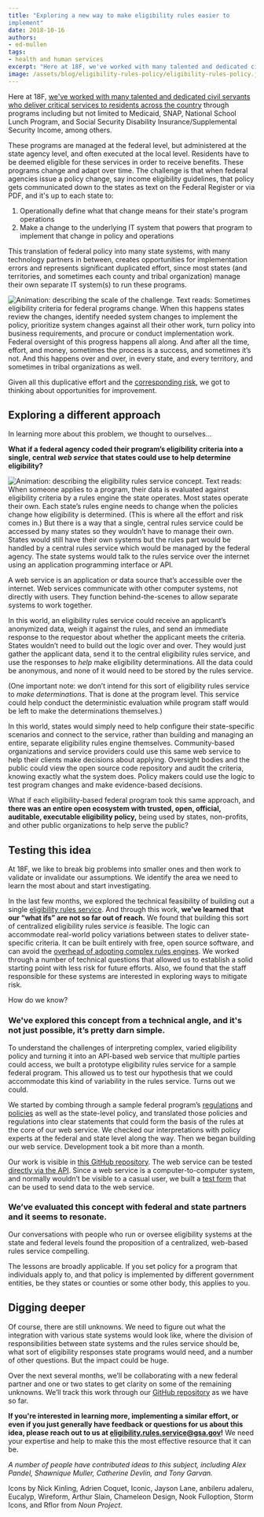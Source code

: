 ```yaml
---
title: "Exploring a new way to make eligibility rules easier to
implement"
date: 2018-10-16
authors:
- ed-mullen
tags:
- health and human services
excerpt: "Here at 18F, we've worked with many talented and dedicated civil servants who deliver critical services to residents across the country. The challenge is that when federal agencies issue a policy change, say income eligibility guidelines, that policy gets communicated down to the states as text on the Federal Register or via PDF. This translation of federal policy into many state systems, with many technology partners in between, creates opportunities for implementation errors. Given all this duplicative effort and the corresponding risk we got to thinking about opportunities for improvement."
image: /assets/blog/eligibility-rules-policy/eligibility-rules-policy.jpg
---
```


Here at 18F, [we've worked with many talented and dedicated civil servants who deliver critical services to residents across the country](https://github.com/18F/human-services) through programs including but not limited to Medicaid, SNAP, National School Lunch Program, and Social Security Disability Insurance/Supplemental Security Income, among others.

These programs are managed at the federal level, but administered at the state agency level, and often executed at the local level. Residents have to be deemed eligible for these services in order to receive benefits. These programs change and adapt over time. The challenge is that when federal agencies issue a policy change, say income eligibility guidelines, that policy gets communicated down to the states as text on the Federal Register or via PDF, and it's up to each state to:

1.  Operationally define what that change means for their state's program operations
2.  Make a change to the underlying IT system that powers that program to implement that change in policy and operations

This translation of federal policy into many state systems, with many
technology partners in between, creates opportunities for implementation errors and represents significant duplicated effort, since most states (and territories, and sometimes each county and tribal organization) manage their own separate IT system(s) to run these programs.

![Animation: describing the scale of the challenge. Text reads: Sometimes eligibility criteria for federal programs change. When this happens states review the changes, identify needed system changes to implement the policy, prioritize system changes against all their other work, turn policy into business requirements, and procure or conduct implementation work. Federal oversight of this progress happens all along. And after all the time, effort, and money, sometimes the process is a success, and sometimes it’s not. And this happens over and over, in every state, and every territory, and sometimes in tribal organizations as well.]({{site.baseurl}}/assets/blog/eligibility-rules-policy/rules-policy-review.gif)
</figure>


Given all this duplicative effort and the [corresponding risk](https://www.standishgroup.com/sample_research_files/Haze4.pdf),
we got to thinking about opportunities for improvement.

## Exploring a different approach

In learning more about this problem, we thought to ourselves...

**What if a federal agency coded their program’s eligibility
criteria into a single, central** ***web service*** **that states could use to help determine eligibility?**

![Animation: describing the eligibility rules service concept. Text reads: When someone applies to a program, their data is evaluated against eligibility criteria by a rules engine the state operates. Most states operate their own. Each state’s rules engine needs to change when the policies change how eligibility is determined. (This is where all the effort and risk comes in.) But there is a way that a single, central rules service could be accessed by many states so they wouldn’t have to manage their own. States would still have their own systems but the rules part would be handled by a central rules service which would be managed by the federal agency. The state systems would talk to the rules service over the internet using an application programming interface or API.]({{site.baseurl}}/assets/blog/eligibility-rules-policy/eligibility-process.gif)

A web service is an application or data source that’s accessible over the internet. Web services communicate with other computer systems, not directly with users. They function behind-the-scenes to allow separate systems to work together.

In this world, an eligibility rules service could receive an applicant’s anonymized data, weigh it against the rules, and send an immediate response to the requestor about whether the applicant meets the criteria. States wouldn’t need to build out the logic over and over. They would just gather the applicant data, send it to the central eligibility rules service, and use the responses to *help* make eligibility determinations. All the data could be anonymous, and none of it would need to be stored by the rules service.

(One important note: we don’t intend for this sort of eligibility rules service to *make determinations*. That is done at the program level. This service could help conduct the deterministic evaluation while program staff would be left to make the determinations themselves.)

In this world, states would simply need to help configure their state-specific scenarios and connect to the service, rather than building and managing an entire, separate eligibility rules engine themselves. Community-based organizations and service providers could use this same web service to help their clients make decisions about applying. Oversight bodies and the public could view the open source code repository and audit the criteria, knowing exactly what the system does. Policy makers could use the logic to test program changes and make evidence-based decisions.

What if each eligibility-based federal program took this same approach, and **there was an entire open ecosystem with trusted, open, official, auditable, executable eligibility policy,** being used by states, non-profits, and other public organizations to help serve the public?

## Testing this idea

At 18F, we like to break big problems into smaller ones and then work to validate or invalidate our assumptions. We identify the area we need to learn the most about and start investigating.

In the last few months, we explored the technical feasibility of building out a single [eligibility rules service](https://github.com/18F/eligibility-rules-service). And through this work, **we've learned that our “what ifs” are not so far out of reach.** We found that building this sort of centralized eligibility rules service *is* feasible. The logic can accommodate real-world policy variations between states to deliver state-specific criteria. It can be built entirely with free, open source software, and can avoid the [overhead of adopting complex rules engines](https://18f.gsa.gov/2018/10/09/implementing-rules-without-rules-engines/). We worked through a number of technical questions that allowed us to establish a solid starting point with less risk for future efforts. Also, we found that the staff responsible for these systems are interested in exploring ways to mitigate risk.

How do we know?

### We've explored this concept from a technical angle, and it's not just possible, it’s pretty darn simple.

To understand the challenges of interpreting complex, varied eligibility
policy and turning it into an API-based web service that multiple
parties could access, we built a prototype eligibility rules service for a sample federal program. This allowed us to test our hypothesis that we could accommodate this kind of variability in the rules service. Turns out we could.

We started by combing through a sample federal program’s [regulations](https://www.ecfr.gov/cgi-bin/text-idx?c=ecfr&SID=6757ff6df5f28d78a155bd76f97728b5&rgn=div5&view=text&node=7:4.1.1.1.10&idno=7#se7.4.246_17)
and [policies](https://www.fns.usda.gov/wic/policy/all) as well as the state-level policy, and translated those policies and regulations into clear statements that could form the basis of the rules at the core of our web service. We checked our interpretations with policy experts at the federal and state level along the way. Then we began building our web service. Development took a bit more than a month.

Our work is visible in [this GitHub repository](https://github.com/18F/eligibility-rules-service). The web service can be tested [directly via the API](https://github.com/18F/eligibility-rules-service/tree/master/eligibility_rules_server#using-the-api). Since a web service is a computer-to-computer system, and normally wouldn’t be visible to a casual user, we built a [test form](https://eligibility-rules-form.fr.cloud.gov/) that can be used to send data to the web service.

### We’ve evaluated this concept with federal and state partners and it seems to resonate.

Our conversations with people who run or oversee eligibility systems at the state and federal levels found the proposition of a centralized, web-based rules service compelling.

The lessons are broadly applicable. If you set policy for a program that individuals apply to, and that policy is implemented by different government entities, be they states or counties or some other body, this applies to you.

## Digging deeper

Of course, there are still unknowns. We need to figure out what the integration with various state systems would look like, where the division of responsibilities between state systems and the rules service should be, what sort of eligibility responses state programs would need, and a number of other questions. But the impact could be huge.

Over the next several months, we’ll be collaborating with a new federal partner and one or two states to get clarity on some of the remaining unknowns. We’ll track this work through our [GitHub repository](https://github.com/18F/eligibility-rules-service) as we have so far.

**If you're interested in learning more, implementing a similar effort, or even if you just generally have feedback or questions for us about this idea, please reach out to us at
[eligibility.rules.service@gsa.gov](mailto:eligibility.rules.service@gsa.gov?subject=Inquiry%20related%20to%2018F%20blog%20post%20Exploring%20A%20New%20Way%20to%20Make%20Eligibility%20Rules%20Easier%20to%20Implement&cc=inquiries18F@gsa.gov)!** We need your expertise and help to make this the most effective resource that it can be.

*A number of people have contributed ideas to this subject, including Alex Pandel, Shawnique Muller, Catherine Devlin, and Tony Garvan.*

Icons by Nick Kinling, Adrien Coquet, Iconic, Jayson Lane, anbileru adaleru, Eucalyp, Wireform, Arthur Slain, Chameleon Design, Nook Fulloption, Storm Icons, and Rflor from *Noun Project*.
